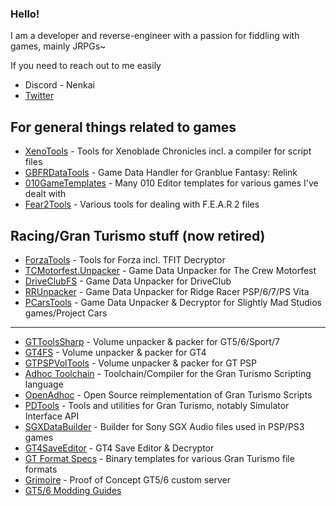 ### Hello!

I am a developer and reverse-engineer with a passion for fiddling with games, mainly JRPGs~ 

If you need to reach out to me easily
* Discord - Nenkai
* [Twitter](https://twitter.com/Nenkaai)

## For general things related to games
* [XenoTools](https://github.com/Nenkai/XenoTools) - Tools for Xenoblade Chronicles incl. a compiler for script files
* [GBFRDataTools](https://github.com/Nenkai/GBFRDataTools) - Game Data Handler for Granblue Fantasy: Relink
* [010GameTemplates](https://github.com/Nenkai/010GameTemplates/tree/main) - Many 010 Editor templates for various games I've dealt with
* [Fear2Tools](https://github.com/Nenkai/Fear2Tools) - Various tools for dealing with F.E.A.R 2 files

## Racing/Gran Turismo stuff (now retired)
* [ForzaTools](https://github.com/Nenkai/ForzaTools) - Tools for Forza incl. TFIT Decryptor
* [TCMotorfest.Unpacker](https://github.com/Nenkai/TCMotorfest.Unpacker) - Game Data Unpacker for The Crew Motorfest 
* [DriveClubFS](https://github.com/Nenkai/DriveClubFS) - Game Data Unpacker for DriveClub
* [RRUnpacker](https://github.com/Nenkai/RRUnpacker) - Game Data Unpacker for Ridge Racer PSP/6/7/PS Vita
* [PCarsTools](https://github.com/Nenkai/PCarsTools) - Game Data Unpacker & Decryptor for Slightly Mad Studios games/Project Cars
---
* [GTToolsSharp](https://github.com/Nenkai/GTToolsSharp) - Volume unpacker & packer for GT5/6/Sport/7
* [GT4FS](https://github.com/Razer2015/GT4FS) - Volume unpacker & packer for GT4
* [GTPSPVolTools](https://github.com/Nenkai/GTPSPVolTools) - Volume unpacker & packer for GT PSP
* [Adhoc Toolchain](https://github.com/Nenkai/GTAdhocToolchain) - Toolchain/Compiler for the Gran Turismo Scripting language
* [OpenAdhoc](https://github.com/Nenkai/OpenAdhoc) - Open Source reimplementation of Gran Turismo Scripts
* [PDTools](https://github.com/Nenkai/PDTools) - Tools and utilities for Gran Turismo, notably Simulator Interface API
* [SGXDataBuilder](https://github.com/Nenkai/SGXDataBuilder) - Builder for Sony SGX Audio files used in PSP/PS3 games
* [GT4SaveEditor](https://github.com/Nenkai/GT4SaveEditor) - GT4 Save Editor & Decryptor
* [GT Format Specs](https://github.com/Nenkai/GT-File-Specifications-Documentation) - Binary templates for various Gran Turismo file formats
* [Grimoire](https://github.com/Nenkai/Grimoire) - Proof of Concept GT5/6 custom server
* [GT5/6 Modding Guides](https://github.com/Nenkai/Gran-Turismo-5-6-Modding-Guides)




